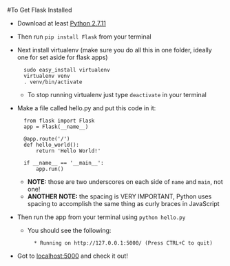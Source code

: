 #To Get Flask Installed
- Download at least [Python 2.7.11](https://www.python.org/downloads/)  
- Then run `pip install Flask` from your terminal
- Next install virtualenv (make sure you do all this in one folder, ideally one for set aside for flask apps)

		sudo easy_install virtualenv  
		virtualenv venv  
		. venv/bin/activate  


	- To stop running virtualenv just type `deactivate` in your terminal
- Make a file called hello.py and put this code in it:

		from flask import Flask
		app = Flask(__name__)

		@app.route('/')
		def hello_world():
    		return 'Hello World!'

		if __name__ == '__main__':
    		app.run()
    		
	- **NOTE:** those are two underscores on each side of `name` and `main`, not one!
	- **ANOTHER NOTE:** the spacing is VERY IMPORTANT, Python uses spacing to accomplish the same thing as curly braces in JavaScript
- Then run the app from your terminal using `python hello.py`
	- You should see the following:
			
			* Running on http://127.0.0.1:5000/ (Press CTRL+C to quit)

- Got to [localhost:5000](http://localhost:5000) and check it out!